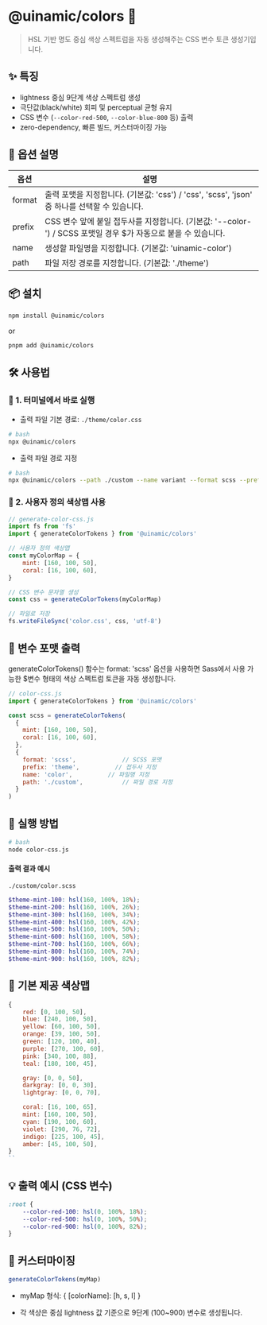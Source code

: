 # @uinamic/colors 🎨

> HSL 기반 명도 중심 색상 스펙트럼을 자동 생성해주는 CSS 변수 토큰 생성기입니다.

## ✨ 특징

-   lightness 중심 9단계 색상 스펙트럼 생성
-   극단값(black/white) 회피 및 perceptual 균형 유지
-   CSS 변수 (`--color-red-500`, `--color-blue-800` 등) 출력
-   zero-dependency, 빠른 빌드, 커스터마이징 가능

## 📂 옵션 설명

| 옵션   | 설명                                                                                                           |
| ------ | -------------------------------------------------------------------------------------------------------------- |
| format | 출력 포맷을 지정합니다. (기본값: 'css') / 'css', 'scss', 'json' 중 하나를 선택할 수 있습니다.                  |
| prefix | CSS 변수 앞에 붙일 접두사를 지정합니다. (기본값: '--color-') / SCSS 포맷일 경우 $가 자동으로 붙을 수 있습니다. |
| name   | 생성할 파일명을 지정합니다. (기본값: 'uinamic-color')                                                          |
| path   | 파일 저장 경로를 지정합니다. (기본값: './theme')                                                               |

## 📦 설치

```bash
npm install @uinamic/colors
```

or

```bash
pnpm add @uinamic/colors
```

## 🛠️ 사용법

### 🧭 1. 터미널에서 바로 실행

-   출력 파일 기본 경로: `./theme/color.css`

```bash
# bash
npx @uinamic/colors
```

-   출력 파일 경로 지정

```bash
# bash
npx @uinamic/colors --path ./custom --name variant --format scss --prefix font
```

### 🧭 2. 사용자 정의 색상맵 사용

```js
// generate-color-css.js
import fs from 'fs'
import { generateColorTokens } from '@uinamic/colors'

// 사용자 정의 색상맵
const myColorMap = {
    mint: [160, 100, 50],
    coral: [16, 100, 60],
}

// CSS 변수 문자열 생성
const css = generateColorTokens(myColorMap)

// 파일로 저장
fs.writeFileSync('color.css', css, 'utf-8')
```

## 🎨 변수 포맷 출력

generateColorTokens() 함수는 format: 'scss' 옵션을 사용하면 Sass에서 사용 가능한 $변수 형태의 색상 스펙트럼 토큰을 자동 생성합니다.

```js
// color-css.js
import { generateColorTokens } from '@uinamic/colors'

const scss = generateColorTokens(
  {
    mint: [160, 100, 50],
    coral: [16, 100, 60],
  },
  {
    format: 'scss',             // SCSS 포맷
    prefix: 'theme',          // 접두사 지정
    name: 'color',          // 파일명 지정
    path: './custom',           // 파일 경로 지정
  }
)

```
## 🧪 실행 방법

```bash
# bash
node color-css.js
```

#### 출력 결과 예시

`./custom/color.scss`

```scss
$theme-mint-100: hsl(160, 100%, 18%);
$theme-mint-200: hsl(160, 100%, 26%);
$theme-mint-300: hsl(160, 100%, 34%);
$theme-mint-400: hsl(160, 100%, 42%);
$theme-mint-500: hsl(160, 100%, 50%);
$theme-mint-600: hsl(160, 100%, 58%);
$theme-mint-700: hsl(160, 100%, 66%);
$theme-mint-800: hsl(160, 100%, 74%);
$theme-mint-900: hsl(160, 100%, 82%);
```

## 🎨 기본 제공 색상맵

```js
{
    red: [0, 100, 50],
    blue: [240, 100, 50],
    yellow: [60, 100, 50],
    orange: [39, 100, 50],
    green: [120, 100, 40],
    purple: [270, 100, 60],
    pink: [340, 100, 88],
    teal: [180, 100, 45],

    gray: [0, 0, 50],
    darkgray: [0, 0, 30],
    lightgray: [0, 0, 70],

    coral: [16, 100, 65],
    mint: [160, 100, 50],
    cyan: [190, 100, 60],
    violet: [290, 76, 72],
    indigo: [225, 100, 45],
    amber: [45, 100, 50],
}
``
```

## 💡 출력 예시 (CSS 변수)

```css
:root {
    --color-red-100: hsl(0, 100%, 18%);
    --color-red-500: hsl(0, 100%, 50%);
    --color-red-900: hsl(0, 100%, 82%);
}
```

## 🧩 커스터마이징

```js
generateColorTokens(myMap)
```

-   myMap 형식: { [colorName]: [h, s, l] }

-   각 색상은 중심 lightness 값 기준으로 9단계 (100~900) 변수로 생성됩니다.
